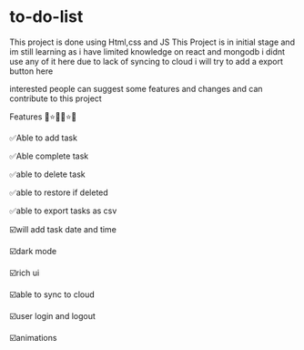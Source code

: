 # to-do-list
This project is done using Html,css and JS
This Project is in initial stage and im still learning
as i have limited knowledge on react and mongodb i didnt use any of it here 
due to lack of syncing to cloud i will try to add a export button here

interested people can suggest some features and changes and can contribute to this project

Features 🌟⭐✨🌟⭐✨

✅Able to add task

✅Able complete task

✅able to delete task

✅able to restore if deleted

✅able to export tasks as csv

☑️will add task date and time

☑️dark mode

☑️rich ui

☑️able to sync to cloud

☑️user login and logout

☑️animations
